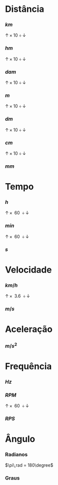 # Distância 
### $km$
$\uparrow\!\!\times\; 10 \;\div\!\!\downarrow$
### $hm$
$\uparrow\!\!\times\; 10 \;\div\!\!\downarrow$
### $dam$
$\uparrow\!\!\times\; 10 \;\div\!\!\downarrow$
### $m$
$\uparrow\!\!\times\; 10 \;\div\!\!\downarrow$
### $dm$
$\uparrow\!\!\times\; 10 \;\div\!\!\downarrow$
### $cm$
$\uparrow\!\!\times\; 10 \;\div\!\!\downarrow$
### $mm$

# Tempo
### $h$
$\uparrow\!\!\times\;\; 60 \;\;\div\!\!\downarrow$
### $min$
$\uparrow\!\!\times\;\; 60 \;\;\div\!\!\downarrow$
### $s$

# Velocidade
###  $km/h$
$\uparrow\!\!\times\;\; 3.6 \;\;\div\!\!\downarrow$
###  $m/s$

# Aceleração
### $m/s^2$

# Frequência
### $Hz$

### $RPM$
$\uparrow\!\!\times\;\; 60 \;\;\div\!\!\downarrow$
### $RPS$

# Ângulo
### Radianos
$\pi\,rad = 180\degree$
### Graus